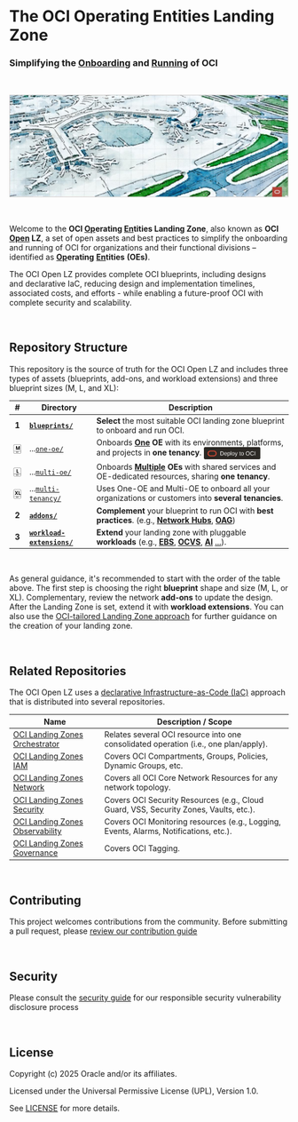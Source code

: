 # **The OCI Operating Entities Landing Zone** 

### Simplifying the [Onboarding](#) and [Running](#) of OCI

&nbsp; 

<img src="commons/images/oci_open_lz.jpg" width="1200" >

&nbsp; 

Welcome to the **OCI [Op](#)erating [En](#)tities Landing Zone**, also known as **OCI [Open](#) LZ**, a set of open assets and best practices to simplify the onboarding and running of OCI for organizations and their functional divisions &ndash; identified as  [**Op**](#)**erating** [**En**](#)**tities** **(OEs)**. 

The OCI Open LZ provides complete OCI blueprints, including designs and declarative IaC, reducing design and implementation timelines, associated costs, and efforts - while enabling a future-proof OCI with complete security and scalability.

&nbsp; 


## Repository Structure

This repository is the source of truth for the OCI Open LZ and includes three types of assets (blueprints, add-ons, and workload extensions) and three blueprint sizes (M, L, and XL):

| # | Directory | Description |
|:----------------------: | ------------ | ------------- |
| **1** | **[`blueprints/`](blueprints/)** | **Select** the most suitable OCI landing zone blueprint to onboard and run OCI. |
| <img src="commons/images/size_m.svg" width="23" align="center"> |...[`one-oe/`](blueprints/one-oe/) |  Onboards **[One](/blueprints/one-oe/readme.md) OE** with its environments, platforms, and projects in **one tenancy**. [<img src="commons/images/DeployToOCI.svg"  height="22" align="center">](/blueprints/one-oe/runtime/one-stack/readme.md)|
|  <img src="commons/images/size_l.svg" width="23" align="center"> |...[`multi-oe/`](blueprints/multi-oe/) |  Onboards **[Multiple](/blueprints/multi-oe/readme.md) OEs** with shared services and OE-dedicated resources, sharing **one tenancy**. |
| <img src="commons/images/size_xl.svg" width="23" align="center">  |...[`multi-tenancy/`](blueprints/multi-tenancy/) | Uses One-OE and Multi-OE to onboard all your organizations or customers into **several tenancies**.
**2** |**[`addons/`](addons/)** | **Complement** your blueprint to run OCI with **best practices**. (e.g., [**Network Hubs**](/addons/oci-hub-models/readme.md), [**OAG**](/addons/oci-oag/README.md))|
| **3** |**[`workload-extensions/`](workload-extensions/)** | **Extend** your landing zone with pluggable **workloads** (e.g., [**EBS**](/workload-extensions/ebs/readme.md), [**OCVS**](/workload-extensions/oci-lz-ext-ocvs/README.md), [**AI**](/workload-extensions/ai-services/) [...](/workload-extensions/readme.md)).|

&nbsp; 

As general guidance, it's recommended to start with the order of the table above. The first step is choosing the right **blueprint** shape and size (M, L, or XL). Complementary, review the network **add-ons** to update the design. After the Landing Zone is set, extend it with **workload extensions**. You can also use the [OCI-tailored Landing Zone approach](https://github.com/oracle-devrel/technology-engineering/tree/main/landing-zones/tailored_landing_zones) for further guidance on the creation of your landing zone.


&nbsp; 

## Related Repositories

The OCI Open LZ uses a [declarative Infrastructure-as-Code (IaC)](https://github.com/oracle-devrel/technology-engineering/blob/main/landing-zones/commons/oci_landingzones_iac.md) approach that is distributed into several repositories.


| Name        | Description / Scope
| ------------ | -------------
| [OCI Landing Zones Orchestrator][oci-lz-orchestrator] | Relates several OCI resource into one consolidated operation (i.e., one plan/apply).
| [OCI Landing Zones IAM][oci-lz-iam] | Covers OCI Compartments, Groups, Policies, Dynamic Groups, etc.
| [OCI Landing Zones Network][oci-lz-network]| Covers all OCI Core Network Resources for any network topology.
| [OCI Landing Zones Security][oci-lz-security] |Covers OCI Security Resources (e.g., Cloud Guard, VSS, Security Zones, Vaults, etc.).
| [OCI Landing Zones Observability][oci-lz-observability] | Covers OCI Monitoring resources (e.g., Logging, Events, Alarms, Notifications, etc.).
| [OCI Landing Zones Governance][oci-lz-governance] | Covers OCI Tagging.

&nbsp; 

## Contributing


This project welcomes contributions from the community. Before submitting a pull request, please [review our contribution guide](./CONTRIBUTING.md)

&nbsp; 
## Security

Please consult the [security guide](./SECURITY.md) for our responsible security vulnerability disclosure process

&nbsp; 



## License

Copyright (c) 2025 Oracle and/or its affiliates.

Licensed under the Universal Permissive License (UPL), Version 1.0.

See [LICENSE](/LICENSE.txt) for more details.


[oci-lz-orchestrator]: https://github.com/oci-landing-zones/terraform-oci-modules-orchestrator
[oci-lz-iam]: https://github.com/oracle-quickstart/terraform-oci-cis-landing-zone-iam
[oci-lz-network]: https://github.com/oci-landing-zones/terraform-oci-modules-networking
[oci-lz-security]: https://github.com/oci-landing-zones/terraform-oci-modules-security
[oci-lz-observability]: https://github.com/oci-landing-zones/terraform-oci-modules-observability
[oci-lz-governance]: https://github.com/oci-landing-zones/terraform-oci-modules-governance

